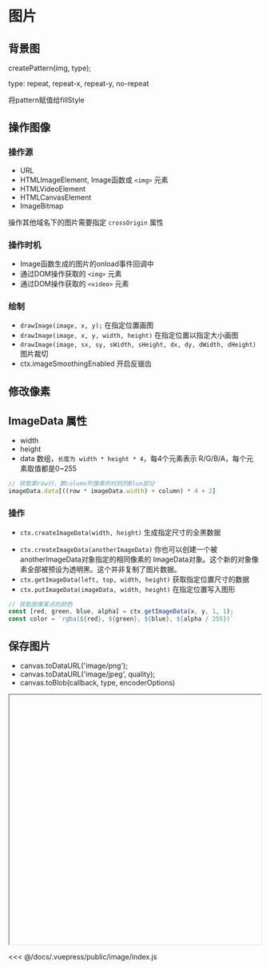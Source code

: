 # 图片

## 背景图

createPattern(img, type);

type: repeat, repeat-x, repeat-y, no-repeat

将pattern赋值给fillStyle

## 操作图像

### 操作源

* URL
* HTMLImageElement, Image函数或 `<img>` 元素
* HTMLVideoElement
* HTMLCanvasElement
* ImageBitmap

操作其他域名下的图片需要指定 `crossOrigin` 属性

### 操作时机

* Image函数生成的图片的onload事件回调中
* 通过DOM操作获取的 `<img>` 元素
* 通过DOM操作获取的 `<video>` 元素

### 绘制

* `drawImage(image, x, y);` 在指定位置画图
* `drawImage(image, x, y, width, height)` 在指定位置以指定大小画图
* `drawImage(image, sx, sy, sWidth, sHeight, dx, dy, dWidth, dHeight)` 图片裁切
* ctx.imageSmoothingEnabled 开启反锯齿

## 修改像素

## ImageData 属性

* width
* height
* data 数组，`长度为 width * height * 4`，每4个元素表示 R/G/B/A，每个元素取值都是0~255

```js
// 获取第row行，第column列像素的代码的Blue部分
imageData.data[((row * imageData.width) + column) * 4 + 2]
```

### 操作

* `ctx.createImageData(width, height)` 生成指定尺寸的全黑数据
<!-- TODO 不理解 -->
* `ctx.createImageData(anotherImageData)`  你也可以创建一个被 anotherImageData对象指定的相同像素的 ImageData对象。这个新的对象像素全部被预设为透明黑。这个并非复制了图片数据。
* `ctx.getImageData(left, top, width, height)` 获取指定位置尺寸的数据
* `ctx.putImageData(imageData, width, height)` 在指定位置写入图形

```js
// 获取图像某点的颜色
const [red, green, blue, alpha] = ctx.getImageData(x, y, 1, 1);
const color = `rgba(${red}, ${green}, ${blue}, ${alpha / 255})`
```

## 保存图片

* canvas.toDataURL('image/png');
* canvas.toDataURL('image/jpeg', quality);
* canvas.toBlob(callback, type, encoderOptions)

<iframe width="100%" height="500px" :src="$withBase('/image/index.html')"></iframe>

<<< @/docs/.vuepress/public/image/index.js
